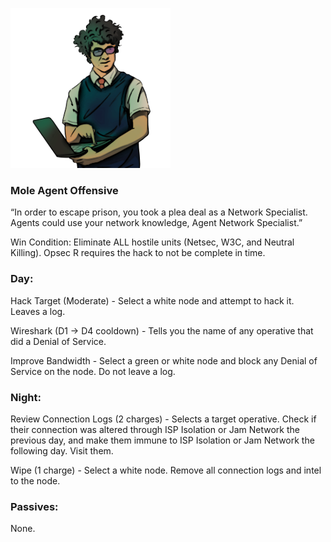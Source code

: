![agentnetworkspecialist.png](Images/agentnetworkspecialist.png)

### **Mole Agent Offensive**

“In order to escape prison, you took a plea deal as a Network Specialist. Agents could use your network knowledge, Agent Network Specialist.”

Win Condition: Eliminate ALL hostile units (Netsec, W3C, and Neutral Killing). Opsec R requires the hack to not be complete in time.

### **Day:**

Hack Target (Moderate) - Select a white node and attempt to hack it. Leaves a log.

Wireshark (D1 -> D4 cooldown) - Tells you the name of any operative that did a Denial of Service.

Improve Bandwidth - Select a green or white node and block any Denial of Service on the node. Do not leave a log.

### **Night:**

Review Connection Logs (2 charges) - Selects a target operative. Check if their connection was altered through ISP Isolation or Jam Network the previous day, and make them immune to ISP Isolation or Jam Network the following day. Visit them.

Wipe (1 charge) - Select a white node. Remove all connection logs and intel to the node.

### **Passives:**

None.